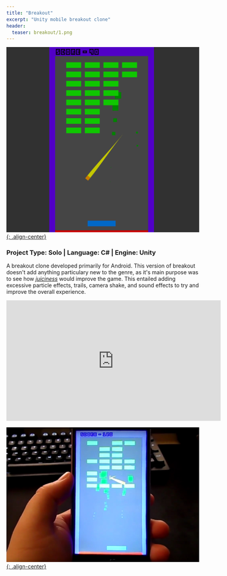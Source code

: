 ```yaml
---
title: "Breakout"
excerpt: "Unity mobile breakout clone"
header:
  teaser: breakout/1.png
---
```


[![Action shot](/images/breakout/1.png){: .align-center}](/images/breakout/1.png)

### Project Type: Solo | Language: C# | Engine: Unity

A breakout clone developed primarily for Android. This version of breakout doesn't add anything particulary new to the genre, as it's main purpose was to see how [*juiciness*]("http://www.gamasutra.com/view/news/178938/Video_Is_your_game_juicy_enough.php") would improve the game. This entailed adding excessive particle effects, trails, camera shake, and sound effects to try and improve the overall experience.

<iframe width="560" height="315" src="https://www.youtube.com/embed/0bUQhrSm-UU" frameborder="0" allowfullscreen></iframe>



[![Action shot](/images/breakout/2.jpg){: .align-center}](/images/breakout/2.jpg)
